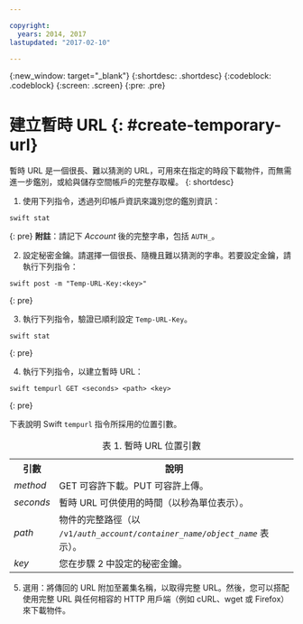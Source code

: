 ```yaml
---

copyright:
  years: 2014, 2017
lastupdated: "2017-02-10"

---
```


{:new_window: target="_blank"}
{:shortdesc: .shortdesc}
{:codeblock: .codeblock}
{:screen: .screen}
{:pre: .pre}


# 建立暫時 URL {: #create-temporary-url}

暫時 URL 是一個很長、難以猜測的 URL，可用來在指定的時段下載物件，而無需進一步鑑別，或給與儲存空間帳戶的完整存取權。
{: shortdesc}


1. 使用下列指令，透過列印帳戶資訊來識別您的鑑別資訊：

  ```
  swift stat
  ```
  {: pre}
  **附註**：請記下 *Account* 後的完整字串，包括 `AUTH_`。

2. 設定秘密金鑰。請選擇一個很長、隨機且難以猜測的字串。若要設定金鑰，請執行下列指令：

  ```
  swift post -m "Temp-URL-Key:<key>"
  ```
  {: pre}

3. 執行下列指令，驗證已順利設定 `Temp-URL-Key`。

  ```
  swift stat
  ```
  {: pre}

4. 執行下列指令，以建立暫時 URL：

  ```
  swift tempurl GET <seconds> <path> <key>
  ```
  {: pre}

  下表說明 Swift `tempurl` 指令所採用的位置引數。
  <table>
  <caption> 表 1. 暫時 URL 位置引數</caption>
    <tr>
      <th> 引數</th>
      <th> 說明</th>
    </tr>
    <tr>
      <td> <i> method </i> </td>
      <td> GET 可容許下載。PUT 可容許上傳。</td>
    </tr>
    <tr>
      <td> <i> seconds </i> </td>
      <td> 暫時 URL 可供使用的時間（以秒為單位表示）。</td>
    </tr>
    <tr>
      <td> <i> path </i> </td>
      <td> 物件的完整路徑（以 <code>/v1/<i>auth_account</i>/<i>container_name</i>/<i>object_name</i></code> 表示）。</td>
    </tr>
    <tr>
      <td> <i> key </i> </td>
      <td> 您在步驟 2 中設定的秘密金鑰。</td>
    </tr>
  </table>

5. 選用：將傳回的 URL 附加至叢集名稱，以取得完整 URL。然後，您可以搭配使用完整 URL 與任何相容的 HTTP 用戶端（例如 cURL、wget 或 Firefox）來下載物件。
